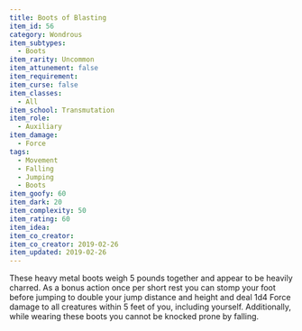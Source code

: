 ```yaml
---
title: Boots of Blasting
item_id: 56
category: Wondrous
item_subtypes:
  - Boots
item_rarity: Uncommon
item_attunement: false
item_requirement:
item_curse: false
item_classes:
  - All
item_school: Transmutation
item_role:
  - Auxiliary
item_damage:
  - Force
tags:
  - Movement
  - Falling
  - Jumping
  - Boots
item_goofy: 60
item_dark: 20
item_complexity: 50
item_rating: 60
item_idea:
item_co_creator:
item_co_creator: 2019-02-26
item_updated: 2019-02-26
---
```


These heavy metal boots weigh 5 pounds together and appear to be heavily charred.
As a bonus action once per short rest you can stomp your foot before jumping to double your jump distance and height and deal 1d4 Force damage to all creatures within 5 feet of you, including yourself. Additionally, while wearing these boots you cannot be knocked prone by falling.